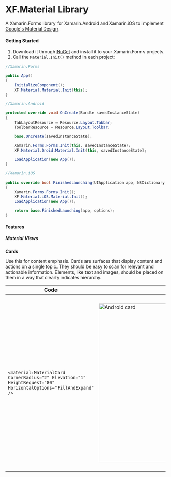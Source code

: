 
# XF.Material Library
A Xamarin.Forms library for Xamarin.Android and Xamarin.iOS to implement [Google's Material Design](https://material.io/design).

#### Getting Started
1. Download it through [NuGet](https://www.nuget.org/packages/XF.Material) and install it to your Xamarin.Forms projects.
2. Call the `Material.Init()` method in each project:

```c#
//Xamarin.Forms

public App()
{
    InitializeComponent();
    XF.Material.Material.Init(this);
}

//Xamarin.Android

protected override void OnCreate(Bundle savedInstanceState)
{
    TabLayoutResource = Resource.Layout.Tabbar;
    ToolbarResource = Resource.Layout.Toolbar;

    base.OnCreate(savedInstanceState);

    Xamarin.Forms.Forms.Init(this, savedInstanceState);
    XF.Material.Droid.Material.Init(this, savedInstanceState);

    LoadApplication(new App());
}

//Xamarin.iOS

public override bool FinishedLaunching(UIApplication app, NSDictionary options)
{
    Xamarin.Forms.Forms.Init();
    XF.Material.iOS.Material.Init();
    LoadApplication(new App());

    return base.FinishedLaunching(app, options);
}

```

#### Features

##### Material Views

<b>Cards</b>

Use this for content emphasis. Cards are surfaces that display content and actions on a single topic.
They should be easy to scan for relevant and actionable information. Elements, like text and images, should be placed on them in a way that clearly indicates hierarchy.

| Code | Android  | iOS |
| ------------- | ------------- | ------------- |
| ` <material:MaterialCard CornerRadius="2" Elevation="1" HeightRequest="80" HorizontalOptions="FillAndExpand" /> ` |<img src="https://imgur.com/ewedLPj.jpg" alt="Android card" width="500" />|<img src="https://imgur.com/C2dAeI7.jpg" alt="iOS card" width="550"/> |
